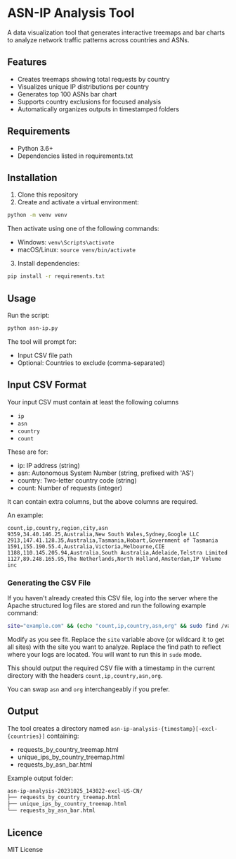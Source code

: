 # ASN-IP Analysis Tool

A data visualization tool that generates interactive treemaps and bar charts to analyze network traffic patterns across countries and ASNs.

## Features

- Creates treemaps showing total requests by country
- Visualizes unique IP distributions per country
- Generates top 100 ASNs bar chart
- Supports country exclusions for focused analysis
- Automatically organizes outputs in timestamped folders

## Requirements

- Python 3.6+
- Dependencies listed in requirements.txt

## Installation

1. Clone this repository
2. Create and activate a virtual environment:

```bash
python -m venv venv
```

Then activate using one of the following commands:

- Windows: `venv\Scripts\activate`
- macOS/Linux: `source venv/bin/activate`

3. Install dependencies:

```bash
pip install -r requirements.txt
```

## Usage

Run the script:

```bash
python asn-ip.py
```

The tool will prompt for:

- Input CSV file path
- Optional: Countries to exclude (comma-separated)

## Input CSV Format

Your input CSV must contain at least the following columns

- `ip`
- `asn`
- `country`
- `count`

These are for:

- ip: IP address (string)
- asn: Autonomous System Number (string, prefixed with 'AS')
- country: Two-letter country code (string)
- count: Number of requests (integer)

It can contain extra columns, but the above columns are required.

An example:

```csv
count,ip,country,region,city,asn
9359,34.40.146.25,Australia,New South Wales,Sydney,Google LLC
2913,147.41.128.35,Australia,Tasmania,Hobart,Government of Tasmania
1591,155.190.55.4,Australia,Victoria,Melbourne,CIE
1188,110.145.205.94,Australia,South Australia,Adelaide,Telstra Limited
1127,89.248.165.95,The Netherlands,North Holland,Amsterdam,IP Volume inc
```

### Generating the CSV File

If you haven't already created this CSV file, log into the server where the Apache structured log files are stored and run the following example command:

```bash
site="example.com" && (echo "count,ip,country,asn,org" && sudo find /var/log/apache2/ -type f \( -path "*/${site}.access.log*" \) -exec zcat -f {} \; | egrep -v "curl|bot|crawler|spider" | cut -d' ' -f1 | sort | uniq -c | sort -rn | while read count ip; do api_data=$(curl -s "http://ip-api.com/json/${ip}"); country=$(echo "$api_data" | jq -r '.countryCode'); asn=$(echo "$api_data" | jq -r '.as'); org=$(echo "$api_data" | jq -r '.org'); echo "$count,$ip,$country,$asn,\"$org\""; done) | tee ${site}_ip_analysis_$(date +%Y%m%d_%H%M%S).csv
```

Modify as you see fit. Replace the `site` variable above (or wildcard it to get all sites) with the site you want to analyze. Replace the find path to reflect where your logs are located. You will want to run this in `sudo` mode.

This should output the required CSV file with a timestamp in the current directory with the headers `count,ip,country,asn,org`.

You can swap `asn` and `org` interchangeably if you prefer.

## Output

The tool creates a directory named `asn-ip-analysis-{timestamp}[-excl-{countries}]` containing:

- requests_by_country_treemap.html
- unique_ips_by_country_treemap.html
- requests_by_asn_bar.html

Example output folder:

```bash
asn-ip-analysis-20231025_143022-excl-US-CN/
├── requests_by_country_treemap.html
├── unique_ips_by_country_treemap.html
└── requests_by_asn_bar.html
```

## Licence

MIT License